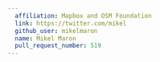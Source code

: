 ```yaml
---
  affiliation: Mapbox and OSM Foundation
  link: https://twitter.com/mikel
  github_user: mikelmaron
  name: Mikel Maron
  pull_request_number: 519
---
```

